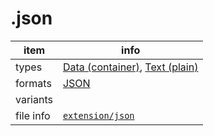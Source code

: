 

# .json

item | info
--- | ---
types | [Data (container)](../dataTypes/dataContainer.md), [Text (plain)](../dataTypes/textPlain.md)
formats | [JSON](../fileFormats/json.md)
variants | 
file info | [`extension/json`]({{fileinfo}}/json)



